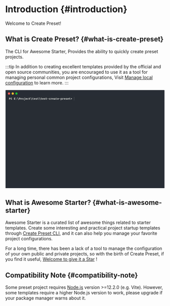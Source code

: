 # Introduction {#introduction}

Welcome to Create Preset!

## What is Create Preset? {#what-is-create-preset}

The CLI for Awesome Starter, Provides the ability to quickly create preset projects.

:::tip
In addition to creating excellent templates provided by the official and open source communities, you are encouraged to use it as a tool for managing personal common project configurations, Visit [Manage local configuration](../docs/local-configuration.md) to learn more.
:::

![create-preset](/assets/img/create-preset-preview.gif)

## What is Awesome Starter? {#what-is-awesome-starter}

Awesome Starter is a curated list of awesome things related to starter templates. Create some interesting and practical project startup templates through [Create Preset CLI](#what-is-create-preset), and it can also help you manage your favorite project configurations.

For a long time, there has been a lack of a tool to manage the configuration of your own public and private projects, so with the birth of Create Preset, if you find it useful, [Welcome to give it a Star](https://github.com/awesome-starter/create-preset) !

## Compatibility Note {#compatibility-note}

Some preset project requires [Node.js](https://nodejs.org/en/) version >=12.2.0 (e.g. Vite). However, some templates require a higher Node.js version to work, please upgrade if your package manager warns about it.
